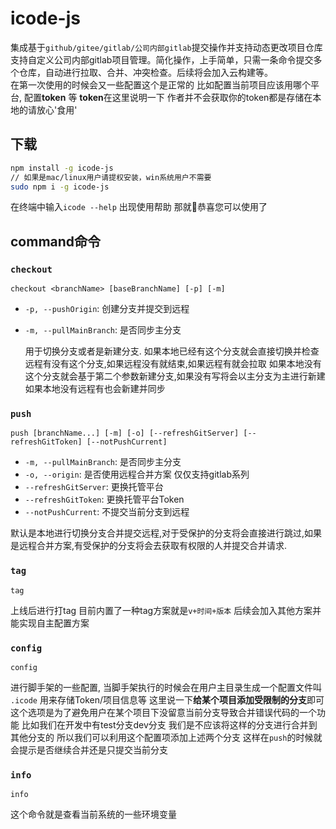 # icode-js

集成基于`github/gitee/gitlab/公司内部gitlab`提交操作并支持动态更改项目仓库 支持自定义公司内部gitlab项目管理。简化操作，上手简单，只需一条命令提交多个仓库，自动进行拉取、合并、冲突检查。后续将会加入云构建等。  
在第一次使用的时候会又一些配置这个是正常的 比如配置当前项目应该用哪个平台, 配置**token** 等
**token**在这里说明一下 作者并不会获取你的token都是存储在本地的请放心'食用'

## 下载

```sh
npm install -g icode-js
// 如果是mac/linux用户请提权安装，win系统用户不需要
sudo npm i -g icode-js
```

在终端中输入`icode --help` 出现使用帮助 那就🎉恭喜您可以使用了

## command命令

### `checkout`

`checkout <branchName> [baseBranchName] [-p] [-m]`

- `-p, --pushOrigin`: 创建分支并提交到远程
- `-m, --pullMainBranch`: 是否同步主分支

   用于切换分支或者是新建分支.
   如果本地已经有这个分支就会直接切换并检查远程有没有这个分支,如果远程没有就结束,如果远程有就会拉取
   如果本地没有这个分支就会基于第二个参数新建分支,如果没有写将会以主分支为主进行新建
   如果本地没有远程有也会新建并同步

### `push`

`push [branchName...] [-m] [-o] [--refreshGitServer] [--refreshGitToken] [--notPushCurrent]`

- `-m, --pullMainBranch`: 是否同步主分支
- `-o, --origin`: 是否使用远程合并方案 仅仅支持gitlab系列
- `--refreshGitServer`: 更换托管平台
- `--refreshGitToken`: 更换托管平台Token
- `--notPushCurrent`: 不提交当前分支到远程

默认是本地进行切换分支合并提交远程,对于受保护的分支将会直接进行跳过,如果是远程合并方案,有受保护的分支将会去获取有权限的人并提交合并请求.

### `tag`

`tag`

上线后进行打tag 目前内置了一种tag方案就是`v+时间+版本` 后续会加入其他方案并能实现自主配置方案

### `config`

`config`

进行脚手架的一些配置, 当脚手架执行的时候会在用户主目录生成一个配置文件叫 `.icode` 用来存储Token/项目信息等
这里说一下**给某个项目添加受限制的分支**即可这个选项是为了避免用户在某个项目下没留意当前分支导致合并错误代码的一个功能
比如我们在开发中有test分支dev分支 我们是不应该将这样的分支进行合并到其他分支的 所以我们可以利用这个配置项添加上述两个分支
这样在`push`的时候就会提示是否继续合并还是只提交当前分支

### `info`

`info`

这个命令就是查看当前系统的一些环境变量
